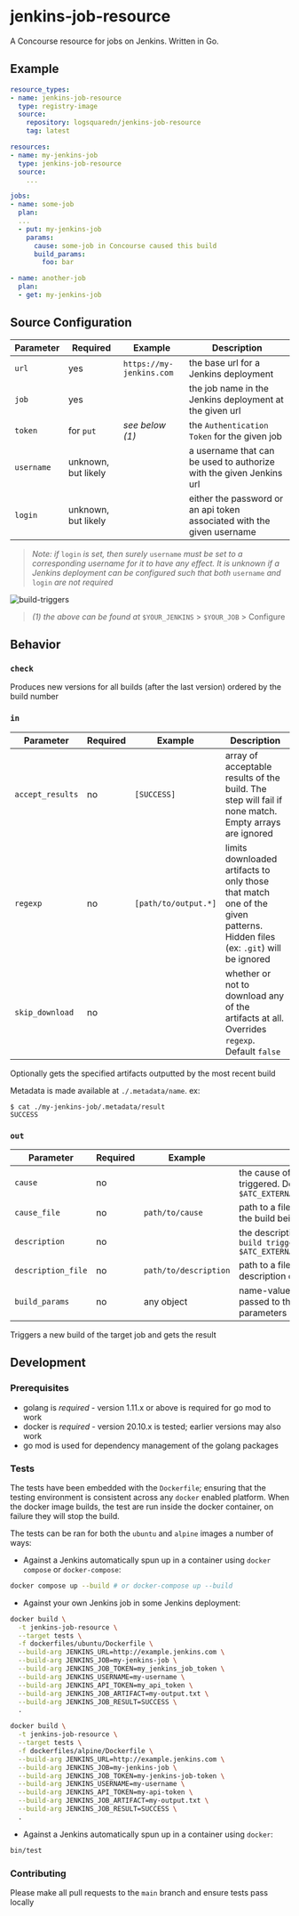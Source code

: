 # jenkins-job-resource

A Concourse resource for jobs on Jenkins.  Written in Go.

## Example

```yaml
resource_types:
- name: jenkins-job-resource
  type: registry-image
  source:
    repository: logsquaredn/jenkins-job-resource
    tag: latest

resources:
- name: my-jenkins-job
  type: jenkins-job-resource
  source:
    ...

jobs:
- name: some-job
  plan:
  ...
  - put: my-jenkins-job
    params:
      cause: some-job in Concourse caused this build
      build_params:
        foo: bar

- name: another-job
  plan:
  - get: my-jenkins-job
```

## Source Configuration

| Parameter   | Required            | Example                  | Description                                                            |
| ----------- | ------------------- | ------------------------ | ---------------------------------------------------------------------- |
| `url`       | yes                 | `https://my-jenkins.com` | the base url for a Jenkins deployment                                  |
| `job`       | yes                 |                          | the job name in the Jenkins deployment at the given url                |
| `token`     | for `put`           | _see below (1)_          | the `Authentication Token` for the given job                           |
| `username`  | unknown, but likely |                          | a username that can be used to authorize with the given Jenkins url    |
| `login`     | unknown, but likely |                          | either the password or an api token associated with the given username |

> _Note: if_ `login` _is set, then surely_ `username` _must be set to a corresponding username for it to have any effect. It is unknown if a Jenkins deployment can be configured such that both_ `username` _and_ `login` _are not required_

![build-triggers](https://user-images.githubusercontent.com/39865011/100497098-2ccc3c80-3127-11eb-984b-ce09b1681ab1.png)

> _(1) the above can be found at_ `$YOUR_JENKINS` \> `$YOUR_JOB` \> Configure

## Behavior

### `check`

Produces new versions for all builds (after the last version) ordered by the build number

### `in`

| Parameter        | Required | Example              | Description                                                                                                               |
| ---------------- | -------- | -------------------- | ------------------------------------------------------------------------------------------------------------------------- |
| `accept_results` | no       | `[SUCCESS]`          | array of acceptable results of the build. The step will fail if none match. Empty arrays are ignored                      |
| `regexp`         | no       | `[path/to/output.*]` | limits downloaded artifacts to only those that match one of the given patterns. Hidden files (ex: `.git`) will be ignored |
| `skip_download`  | no       |                      | whether or not to download any of the artifacts at all. Overrides `regexp`. Default `false`                               |

Optionally gets the specified artifacts outputted by the most recent build

Metadata is made available at `./.metadata/name`. ex:

```
$ cat ./my-jenkins-job/.metadata/result
SUCCESS
```

### `out`

| Parameter           | Required | Example               | Description                                                                                    |
| ------------------- | -------- | --------------------- | ---------------------------------------------------------------------------------------------- |
| `cause`             | no       |                       | the cause of the build being triggered. Default `caused by $ATC_EXTERNAL_URL/builds/$BUILD_ID` |
| `cause_file`        | no       | `path/to/cause`       | path to a file containing the cause of the build being triggered                               |
| `description`       | no       |                       | the description of the build. Default `build triggered by $ATC_EXTERNAL_URL/builds/$BUILD_ID`  |
| `description_file`  | no       | `path/to/description` | path to a file containing the description of the build                                         |
| `build_params`      | no       | any object            | name-value pairs that will be passed to the build as build parameters                          |

Triggers a new build of the target job and gets the result

## Development

### Prerequisites

* golang is *required* - version 1.11.x or above is required for go mod to work
* docker is *required* - version 20.10.x is tested; earlier versions may also work
* go mod is used for dependency management of the golang packages

### Tests

The tests have been embedded with the `Dockerfile`; ensuring that the testing environment is consistent across any `docker` enabled platform. When the docker image builds, the test are run inside the docker container, on failure they will stop the build.

The tests can be ran for both the `ubuntu` and `alpine` images a number of ways:


* Against a Jenkins automatically spun up in a container using `docker compose` or `docker-compose`:

```sh
docker compose up --build # or docker-compose up --build
```

* Against your own Jenkins job in some Jenkins deployment:

```sh
docker build \
  -t jenkins-job-resource \
  --target tests \
  -f dockerfiles/ubuntu/Dockerfile \
  --build-arg JENKINS_URL=http://example.jenkins.com \
  --build-arg JENKINS_JOB=my-jenkins-job \
  --build-arg JENKINS_JOB_TOKEN=my_jenkins_job_token \
  --build-arg JENKINS_USERNAME=my-username \
  --build-arg JENKINS_API_TOKEN=my_api_token \
  --build-arg JENKINS_JOB_ARTIFACT=my-output.txt \
  --build-arg JENKINS_JOB_RESULT=SUCCESS \
  .

docker build \
  -t jenkins-job-resource \
  --target tests \
  -f dockerfiles/alpine/Dockerfile \
  --build-arg JENKINS_URL=http://example.jenkins.com \
  --build-arg JENKINS_JOB=my-jenkins-job \
  --build-arg JENKINS_JOB_TOKEN=my-jenkins-job-token \
  --build-arg JENKINS_USERNAME=my-username \
  --build-arg JENKINS_API_TOKEN=my-api-token \
  --build-arg JENKINS_JOB_ARTIFACT=my-output.txt \
  --build-arg JENKINS_JOB_RESULT=SUCCESS \
  .
```

* Against a Jenkins automatically spun up in a container using `docker`:

```sh
bin/test
```

### Contributing

Please make all pull requests to the `main` branch and ensure tests pass locally
